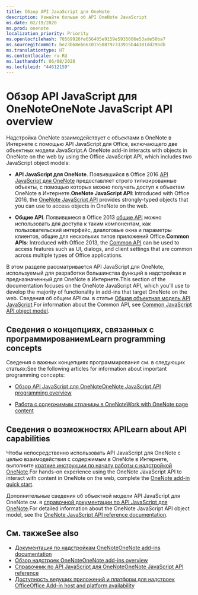 ```yaml
---
title: Обзор API JavaScript для OneNote
description: Узнайте больше об API OneNote JavaScript
ms.date: 02/19/2020
ms.prod: onenote
localization_priority: Priority
ms.openlocfilehash: 78569926fe656405e9159e5935606e53ade50ba7
ms.sourcegitcommit: be23b68eb661015508797333915b44381dd29bdb
ms.translationtype: HT
ms.contentlocale: ru-RU
ms.lasthandoff: 06/08/2020
ms.locfileid: "44612159"
---
```

# <a name="onenote-javascript-api-overview"></a><span data-ttu-id="25ada-103">Обзор API JavaScript для OneNote</span><span class="sxs-lookup"><span data-stu-id="25ada-103">OneNote JavaScript API overview</span></span>

<span data-ttu-id="25ada-104">Надстройка OneNote взаимодействует с объектами в OneNote в Интернете с помощью API JavaScript для Office, включающего две объектных модели JavaScript.</span><span class="sxs-lookup"><span data-stu-id="25ada-104">A OneNote add-in interacts with objects in OneNote on the web by using the Office JavaScript API, which includes two JavaScript object models:</span></span>

* <span data-ttu-id="25ada-105">**API JavaScript для OneNote**. Появившийся в Office 2016 [API JavaScript для OneNote](/javascript/api/onenote) предоставляет строго типизированные объекты, с помощью которых можно получать доступ к объектам OneNote в Интернете.</span><span class="sxs-lookup"><span data-stu-id="25ada-105">**OneNote JavaScript API**: Introduced with Office 2016, the [OneNote JavaScript API](/javascript/api/onenote) provides strongly-typed objects that you can use to access objects in OneNote on the web.</span></span> 

* <span data-ttu-id="25ada-106">**Общие API**. Появившиеся в Office 2013 [общие API](/javascript/api/office) можно использовать для доступа к таким компонентам, как пользовательский интерфейс, диалоговые окна и параметры клиентов, общие для нескольких типов приложений Office.</span><span class="sxs-lookup"><span data-stu-id="25ada-106">**Common APIs**: Introduced with Office 2013, the [Common API](/javascript/api/office) can be used to access features such as UI, dialogs, and client settings that are common across multiple types of Office applications.</span></span>

<span data-ttu-id="25ada-107">В этом разделе рассматривается API JavaScript для OneNote, используемый для разработки большинства функций в надстройках и предназначенный для OneNote в Интернете.</span><span class="sxs-lookup"><span data-stu-id="25ada-107">This section of the documentation focuses on the OneNote JavaScript API, which you'll use to develop the majority of functionality in add-ins that target OneNote on the web.</span></span> <span data-ttu-id="25ada-108">Сведения об общем API см. в статье [Общая объектная модель API JavaScript](../../develop/office-javascript-api-object-model.md).</span><span class="sxs-lookup"><span data-stu-id="25ada-108">For information about the Common API, see [Common JavaScript API object model](../../develop/office-javascript-api-object-model.md).</span></span> 

## <a name="learn-programming-concepts"></a><span data-ttu-id="25ada-109">Сведения о концепциях, связанных с программированием</span><span class="sxs-lookup"><span data-stu-id="25ada-109">Learn programming concepts</span></span>

<span data-ttu-id="25ada-110">Сведения о важных концепциях программирования см. в следующих статьях:</span><span class="sxs-lookup"><span data-stu-id="25ada-110">See the following articles for information about important programming concepts:</span></span>

- [<span data-ttu-id="25ada-111">Обзор API JavaScript для OneNote</span><span class="sxs-lookup"><span data-stu-id="25ada-111">OneNote JavaScript API programming overview</span></span>](../../onenote/onenote-add-ins-programming-overview.md)

- [<span data-ttu-id="25ada-112">Работа с содержимым страницы в OneNote</span><span class="sxs-lookup"><span data-stu-id="25ada-112">Work with OneNote page content</span></span>](../../onenote/onenote-add-ins-page-content.md)

## <a name="learn-about-api-capabilities"></a><span data-ttu-id="25ada-113">Сведения о возможностях API</span><span class="sxs-lookup"><span data-stu-id="25ada-113">Learn about API capabilities</span></span>

<span data-ttu-id="25ada-114">Чтобы непосредственно использовать API JavaScript для OneNote с целью взаимодействия с содержимым в OneNote в Интернете, выполните [краткие инструкции по началу работы с надстройкой OneNote](../../quickstarts/onenote-quickstart.md).</span><span class="sxs-lookup"><span data-stu-id="25ada-114">For hands-on experience using the OneNote JavaScript API to interact with content in OneNote on the web, complete the [OneNote add-in quick start](../../quickstarts/onenote-quickstart.md).</span></span> 

<span data-ttu-id="25ada-115">Дополнительные сведения об объектной модели API JavaScript для OneNote см. в [справочной документации по API JavaScript для OneNote](/javascript/api/onenote).</span><span class="sxs-lookup"><span data-stu-id="25ada-115">For detailed information about the OneNote JavaScript API object model, see the [OneNote JavaScript API reference documentation](/javascript/api/onenote).</span></span>

## <a name="see-also"></a><span data-ttu-id="25ada-116">См. также</span><span class="sxs-lookup"><span data-stu-id="25ada-116">See also</span></span>

- [<span data-ttu-id="25ada-117">Документация по надстройкам OneNote</span><span class="sxs-lookup"><span data-stu-id="25ada-117">OneNote add-ins documentation</span></span>](../../onenote/index.md)
- [<span data-ttu-id="25ada-118">Обзор надстроек OneNote</span><span class="sxs-lookup"><span data-stu-id="25ada-118">OneNote add-ins overview</span></span>](../../onenote/onenote-add-ins-programming-overview.md)
- [<span data-ttu-id="25ada-119">Справочник по API JavaScript для OneNote</span><span class="sxs-lookup"><span data-stu-id="25ada-119">OneNote JavaScript API reference</span></span>](/javascript/api/onenote)
- [<span data-ttu-id="25ada-120">Доступность ведущих приложений и платформ для надстроек Office</span><span class="sxs-lookup"><span data-stu-id="25ada-120">Office Add-in host and platform availability</span></span>](../../overview/office-add-in-availability.md)

